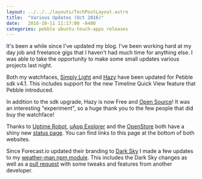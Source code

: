 ```yaml
---
layout: ../../../layouts/TechPostLayout.astro
title:  "Various Updates (Oct 2016)"
date:   2016-10-11 11:17:00 -0400
categories: pebble ubuntu-touch-apps releases
---
```


It's been a while since I've updated my blog. I've been working hard at my day
job and freelance gigs that I haven't had much time for anything else. I was
able to take the opportunity to make some small updates various projects last night.

Both my watchfaces, [Simply Light](http://bhdouglass.com/pebble/simply-light.html)
and [Hazy](http://bhdouglass.com/pebble/hazy.html) have been updated for Pebble
sdk v4.1. This includes support for the new Timeline Quick View feature that Pebble
introduced.

In addition to the sdk upgrade, Hazy is now Free and
[Open Source](https://github.com/bhdouglass/hazy)! It was an interesting
"experiment", so a huge thank you to the few people that did buy the watchface!

Thanks to [Uptime Robot](https://uptimerobot.com/), [uApp Explorer](https://uappexplorer.com/)
and the [OpenStore](https://open.uappexplorer.com/) both have a shiny new
[status page](http://status.uappexplorer.com/). You can find links to this page
at the bottom of both websites.

Since Forecast.io updated their branding to [Dark Sky](https://darksky.net/dev/)
I made a few updates to my [weather-man npm module](https://github.com/bhdouglass/weather-man).
This includes the Dark Sky changes as well as a
[pull request](https://github.com/bhdouglass/weather-man/pull/3) with some tweaks
and features from another developer.
